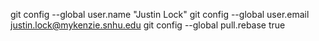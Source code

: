 git config --global user.name "Justin Lock"
git config --global user.email justin.lock@mykenzie.snhu.edu
git config --global pull.rebase true

